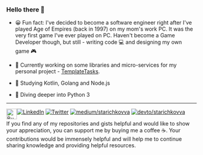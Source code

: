 ### Hello there 👋

- 😀 Fun fact: I've decided to become a software engineer right after I've played Age of Empires (back in 1997) on my mom's work PC.
It was the very first game I've ever played on PC.
Haven't become a Game Developer though, but still - writing code 💻 and designing my own game 🎮

- 🔭 Currently working on some libraries and micro-services for my personal project - [TemplateTasks](https://github.com/TemplateTasks).

- 🌱 Studying Kotlin, Golang and Node.js

- 🐍 Diving deeper into Python 3

---

[![LinkedIn](https://img.shields.io/badge/LinkedIn-0077B5?style=for-the-badge&logo=linkedin&logoColor=white)](https://www.linkedin.com/in/vadim-starichkov/)
[![Twitter](https://img.shields.io/badge/Twitter-1DA1F2?style=for-the-badge&logo=twitter&logoColor=white)](https://twitter.com/StarichkovVadim)
[![medium/starichkovva](https://img.shields.io/badge/Medium-12100E?style=for-the-badge&logo=medium&logoColor=white)](https://medium.com/@starichkov/subscribe)
[![devto/starichkovva](https://img.shields.io/badge/dev.to-0A0A0A?style=for-the-badge&logo=dev.to&logoColor=white)](https://dev.to/starichkov)
<a href="https://buymeacoffee.com/starichkov" target="_blank"><img src="https://cdn.buymeacoffee.com/buttons/v2/default-yellow.png" alt="Buy Me A Coffee" style="height: 28px !important; float:left;"></a>

If you find any of my repositories and gists helpful and would like to show your appreciation, you can support me by buying me a coffee ☕.
Your contributions would be immensely helpful and will help me to continue sharing knowledge and providing helpful resources.
